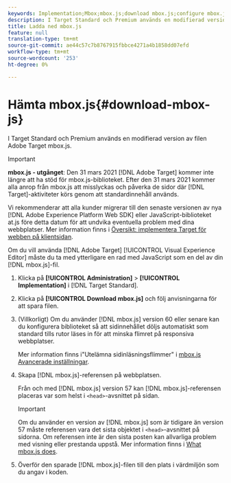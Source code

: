 ```yaml
---
keywords: Implementation;Mbox;mbox.js;download mbox.js;configure mbox.js
description: I Target Standard och Premium används en modifierad version av filen Adobe Target mbox.js.
title: Ladda ned mbox.js
feature: null
translation-type: tm+mt
source-git-commit: ae44c57c7b8767915fbbce4271a4b1858dd07efd
workflow-type: tm+mt
source-wordcount: '253'
ht-degree: 0%

---
```



# Hämta mbox.js{#download-mbox-js}

I Target Standard och Premium används en modifierad version av filen Adobe Target mbox.js.

>[!IMPORTANT]
>
>**mbox.js - utgånget**: Den 31 mars 2021  [!DNL Adobe Target] kommer inte längre att ha stöd för mbox.js-biblioteket. Efter den 31 mars 2021 kommer alla anrop från mbox.js att misslyckas och påverka de sidor där [!DNL Target]-aktiviteter körs genom att standardinnehåll används.
>
>Vi rekommenderar att alla kunder migrerar till den senaste versionen av nya [!DNL Adobe Experience Platform Web SDK] eller JavaScript-biblioteket at.js före detta datum för att undvika eventuella problem med dina webbplatser. Mer information finns i [Översikt: implementera Target för webben på klientsidan](/help/c-implementing-target/c-implementing-target-for-client-side-web/implement-target-for-client-side-web.md).

Om du vill använda [!DNL Adobe Target] [!UICONTROL Visual Experience Editor] måste du ta med ytterligare en rad med JavaScript som en del av din [!DNL mbox.js]-fil.

1. Klicka på **[!UICONTROL Administration]** > **[!UICONTROL Implementation]** i [!DNL Target Standard].
1. Klicka på **[!UICONTROL Download mbox.js]** och följ anvisningarna för att spara filen.
1. (Villkorligt) Om du använder [!DNL mbox.js] version 60 eller senare kan du konfigurera biblioteket så att sidinnehållet döljs automatiskt som standard tills rutor läses in för att minska flimret på responsiva webbplatser.

   Mer information finns i&quot;Utelämna sidinläsningsflimmer&quot; i [mbox.js Avancerade inställningar](/help/c-implementing-target/c-implementing-target-for-client-side-web/t-mbox-download/advanced-mboxjs-settings.md#reference_A9C8DAC6DF7743EDBCF1D71F8F20843C).

1. Skapa [!DNL mbox.js]-referensen på webbplatsen.

   Från och med [!DNL mbox.js] version 57 kan [!DNL mbox.js]-referensen placeras var som helst i `<head>`-avsnittet på sidan.

   >[!IMPORTANT]
   >
   >Om du använder en version av [!DNL mbox.js] som är tidigare än version 57 måste referensen vara det sista objektet i `<head>`-avsnittet på sidorna. Om referensen inte är den sista posten kan allvarliga problem med visning eller prestanda uppstå. Mer information finns i [What mbox.js does](/help/c-implementing-target/c-implementing-target-for-client-side-web/t-mbox-download/mbox-technical.md).

1. Överför den sparade [!DNL mbox.js]-filen till den plats i värdmiljön som du angav i koden.
